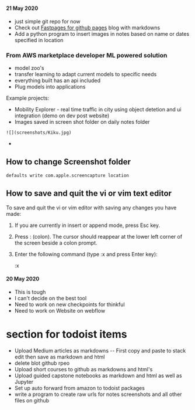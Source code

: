 # 
#### 21 May 2020
 - just simple git repo for now
 - Check out [Fastpages for github pages](https://fastpages.fast.ai/) blog with markdowns
 - Add a python program to insert images in notes based on name or dates specified in location
 
### From AWS marketplace developer ML powered solution
 - model zoo's
 - transfer learning to adapt current models to specific needs
 - everything built has an api included
 - Plug models into applications
 
Example projects:
	
 - Mobility Explorer - real time traffic in city using object detetion and ui integration (demo on dev post website)
 - Images saved in screen shot folder on daily notes folder
```
![](screenshots/Kiku.jpg)
```
 
 - 
## How to change Screenshot folder
`defaults write com.apple.screencapture location `


## How to save and quit the vi or vim text editor

To save and quit the vi or vim editor with saving any changes you have made:

1.  If you are currently in insert or append mode, press  Esc  key.
2.  Press  :  (colon). The cursor should reappear at the lower left corner of the screen beside a colon prompt.
3.  Enter the following command (type  :x  and press  Enter  key):
    
    :x
#### 20 May 2020

 - This is tough
 - I can't decide on the best tool
 - Need to work on new checkpoints for thinkful
 - Need to work on Website on webflow

# section for todoist items

- Upload Medium articles as markdowns
--  First copy and paste to stack edit then save as markdown and html
- delete blot github rpeo
- Upload short courses to github as markdowns and html's
- Upload guided capstone notebooks as markdown and html as well as Jupyter
- Set up auto forward from amazon to todoist packages
- write a program to create raw urls for notes screenshots and all other files on github
<!--stackedit_data:
eyJoaXN0b3J5IjpbMTc3OTcxNjgxMCwtMTQ0NDcwNTgzLC02ND
U4MjAyNDYsMjA0MzMwNTQ4MiwtMTg4NDM3OTI1OCwyNTY2Mzgw
MDYsMTI2MTIyNzgzOCw1MjQ1NDIyMzAsNTU5ODYxMDkyXX0=
-->